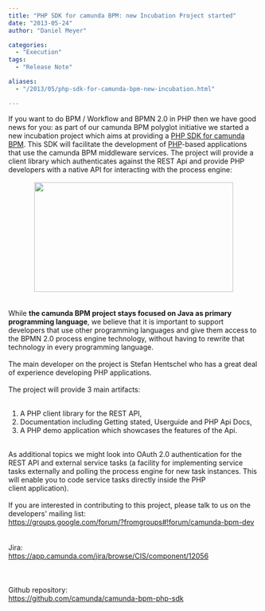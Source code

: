 ```yaml
---
title: "PHP SDK for camunda BPM: new Incubation Project started"
date: "2013-05-24"
author: "Daniel Meyer"

categories:
  - "Execution"
tags: 
  - "Release Note"

aliases:
  - "/2013/05/php-sdk-for-camunda-bpm-new-incubation.html"

---
```


<div>
If you want to do BPM / Workflow and BPMN 2.0 in PHP then we have good news for you: as part of our camunda BPM polyglot initiative we started a new incubation project which aims at providing a <a href="http://camunda.github.io/camunda-bpm-php-sdk/">PHP SDK for camunda BPM</a>. This SDK will facilitate the development of <a href="http://php.net/">PHP</a>-based applications that use the camunda BPM middleware services. The project will provide a client library which authenticates against the REST Api and provide PHP developers with a native API for interacting with the process engine:<br />
<br />
<div class="separator" style="clear: both; text-align: center;">
</div>
<div class="separator" style="clear: both; text-align: center;">
</div>
<div class="separator" style="clear: both; text-align: center;">
<a href="http://4.bp.blogspot.com/-wR_7PJzzB6o/UZ-edtQnp9I/AAAAAAAAAH0/y5Zt_XNiKZY/s1600/php.png" imageanchor="1" style="margin-left: 1em; margin-right: 1em;"><img border="0" height="220" src="http://4.bp.blogspot.com/-wR_7PJzzB6o/UZ-edtQnp9I/AAAAAAAAAH0/y5Zt_XNiKZY/s400/php.png" width="400" /></a></div>
<br />
<div class="separator" style="clear: both; text-align: center;">
</div>
<br />
While <b>the camunda BPM project stays&nbsp;focused&nbsp;on Java as primary programming language</b>, we believe that it is important to support developers that use other programming languages and give them access to the BPMN 2.0 process engine technology, without having to rewrite that technology in every programming language.<br />
<br />
The main developer on the project is Stefan Hentschel who has a great deal of experience developing PHP applications.<br />
<br />
The project will provide 3 main artifacts:<br />
<br />
<ol>
<li>A PHP client library for the REST API,</li>
<li>Documentation including Getting stated, Userguide and PHP Api Docs,</li>
<li>A PHP demo application which showcases the features of the Api.&nbsp;</li>
</ol>
<br />
As additional topics we might look into OAuth 2.0 authentication for the REST API and external service tasks (a facility for implementing service tasks externally and polling the process engine for new task instances. This will enable you to code service tasks directly inside the PHP client&nbsp;application).<br />
<br />
If you are interested in contributing to this project, please talk to us on the developers' mailing list:<br />
<a href="https://groups.google.com/forum/?fromgroups#!forum/camunda-bpm-dev">https://groups.google.com/forum/?fromgroups#!forum/camunda-bpm-dev</a><br />
<br />
<br />
Jira:<br />
<a href="https://app.camunda.com/jira/browse/CIS/component/12056">https://app.camunda.com/jira/browse/CIS/component/12056</a><br />
<br />
<br />
<br />
Github repository:<br />
<a href="https://github.com/camunda/camunda-bpm-php-sdk">https://github.com/camunda/camunda-bpm-php-sdk</a><br />
<br />
</div>